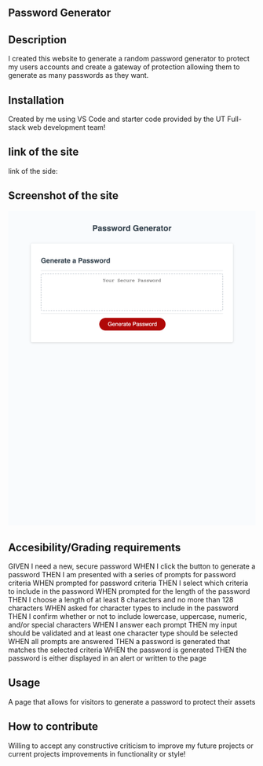## Password Generator

## Description
I created this website to generate a random password generator to protect my users accounts and create a gateway of protection allowing them to generate as many passwords as they want.

## Installation
Created by me using VS Code and starter code provided by the UT Full-stack web development team!

## link of the site 
link of the side: 

## Screenshot of the site
![Alt text](<screencapture-file-Users-tuncho-bootcamp-password-generator-password-generator-02-Challenge-Develop-index-html-2023-07-02-11_47_16 (1).png>)

## Accesibility/Grading requirements

GIVEN I need a new, secure password
WHEN I click the button to generate a password
THEN I am presented with a series of prompts for password criteria
WHEN prompted for password criteria
THEN I select which criteria to include in the password
WHEN prompted for the length of the password
THEN I choose a length of at least 8 characters and no more than 128 characters
WHEN asked for character types to include in the password
THEN I confirm whether or not to include lowercase, uppercase, numeric, and/or special characters
WHEN I answer each prompt
THEN my input should be validated and at least one character type should be selected
WHEN all prompts are answered
THEN a password is generated that matches the selected criteria
WHEN the password is generated
THEN the password is either displayed in an alert or written to the page

## Usage
A page that allows for visitors to generate a password to protect their assets

## How to contribute
Willing to accept any constructive criticism to improve my future projects or current projects improvements in functionality or style!
